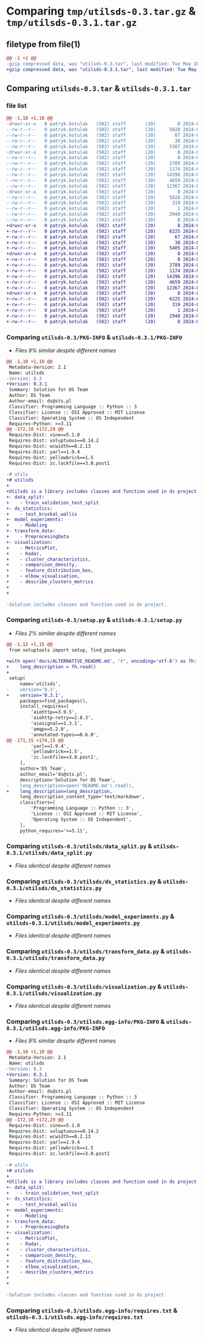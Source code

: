 # Comparing `tmp/utilsds-0.3.tar.gz` & `tmp/utilsds-0.3.1.tar.gz`

## filetype from file(1)

```diff
@@ -1 +1 @@
-gzip compressed data, was "utilsds-0.3.tar", last modified: Tue May 28 10:24:13 2024, max compression
+gzip compressed data, was "utilsds-0.3.1.tar", last modified: Tue May 28 11:40:57 2024, max compression
```

## Comparing `utilsds-0.3.tar` & `utilsds-0.3.1.tar`

### file list

```diff
@@ -1,18 +1,18 @@
-drwxr-xr-x   0 patryk.kotulak   (502) staff       (20)        0 2024-05-28 10:24:13.978445 utilsds-0.3/
--rw-r--r--   0 patryk.kotulak   (502) staff       (20)     5828 2024-05-28 10:24:13.976601 utilsds-0.3/PKG-INFO
--rw-r--r--   0 patryk.kotulak   (502) staff       (20)       67 2024-05-28 09:39:30.000000 utilsds-0.3/README.md
--rw-r--r--   0 patryk.kotulak   (502) staff       (20)       38 2024-05-28 10:24:13.978501 utilsds-0.3/setup.cfg
--rw-r--r--   0 patryk.kotulak   (502) staff       (20)     5307 2024-05-28 10:22:08.000000 utilsds-0.3/setup.py
-drwxr-xr-x   0 patryk.kotulak   (502) staff       (20)        0 2024-05-28 10:24:13.970260 utilsds-0.3/utilsds/
--rw-r--r--   0 patryk.kotulak   (502) staff       (20)        0 2024-05-28 09:41:40.000000 utilsds-0.3/utilsds/__init__.py
--rw-r--r--   0 patryk.kotulak   (502) staff       (20)     2789 2024-05-28 09:39:31.000000 utilsds-0.3/utilsds/data_split.py
--rw-r--r--   0 patryk.kotulak   (502) staff       (20)     1174 2024-05-28 09:39:30.000000 utilsds-0.3/utilsds/ds_statistics.py
--rw-r--r--   0 patryk.kotulak   (502) staff       (20)    14396 2024-05-28 09:39:30.000000 utilsds-0.3/utilsds/model_experiments.py
--rw-r--r--   0 patryk.kotulak   (502) staff       (20)     4659 2024-05-28 09:39:31.000000 utilsds-0.3/utilsds/transform_data.py
--rw-r--r--   0 patryk.kotulak   (502) staff       (20)    12367 2024-05-28 09:39:31.000000 utilsds-0.3/utilsds/visualization.py
-drwxr-xr-x   0 patryk.kotulak   (502) staff       (20)        0 2024-05-28 10:24:13.972768 utilsds-0.3/utilsds.egg-info/
--rw-r--r--   0 patryk.kotulak   (502) staff       (20)     5828 2024-05-28 10:24:13.000000 utilsds-0.3/utilsds.egg-info/PKG-INFO
--rw-r--r--   0 patryk.kotulak   (502) staff       (20)      319 2024-05-28 10:24:13.000000 utilsds-0.3/utilsds.egg-info/SOURCES.txt
--rw-r--r--   0 patryk.kotulak   (502) staff       (20)        1 2024-05-28 10:24:13.000000 utilsds-0.3/utilsds.egg-info/dependency_links.txt
--rw-r--r--   0 patryk.kotulak   (502) staff       (20)     2940 2024-05-28 10:24:13.000000 utilsds-0.3/utilsds.egg-info/requires.txt
--rw-r--r--   0 patryk.kotulak   (502) staff       (20)        8 2024-05-28 10:24:13.000000 utilsds-0.3/utilsds.egg-info/top_level.txt
+drwxr-xr-x   0 patryk.kotulak   (502) staff       (20)        0 2024-05-28 11:40:57.040486 utilsds-0.3.1/
+-rw-r--r--   0 patryk.kotulak   (502) staff       (20)     6225 2024-05-28 11:40:57.038548 utilsds-0.3.1/PKG-INFO
+-rw-r--r--   0 patryk.kotulak   (502) staff       (20)       67 2024-05-28 11:30:15.000000 utilsds-0.3.1/README.md
+-rw-r--r--   0 patryk.kotulak   (502) staff       (20)       38 2024-05-28 11:40:57.040597 utilsds-0.3.1/setup.cfg
+-rw-r--r--   0 patryk.kotulak   (502) staff       (20)     5405 2024-05-28 11:37:34.000000 utilsds-0.3.1/setup.py
+drwxr-xr-x   0 patryk.kotulak   (502) staff       (20)        0 2024-05-28 11:40:57.026034 utilsds-0.3.1/utilsds/
+-rw-r--r--   0 patryk.kotulak   (502) staff       (20)        0 2024-05-28 09:41:40.000000 utilsds-0.3.1/utilsds/__init__.py
+-rw-r--r--   0 patryk.kotulak   (502) staff       (20)     2789 2024-05-28 09:39:31.000000 utilsds-0.3.1/utilsds/data_split.py
+-rw-r--r--   0 patryk.kotulak   (502) staff       (20)     1174 2024-05-28 09:39:30.000000 utilsds-0.3.1/utilsds/ds_statistics.py
+-rw-r--r--   0 patryk.kotulak   (502) staff       (20)    14396 2024-05-28 09:39:30.000000 utilsds-0.3.1/utilsds/model_experiments.py
+-rw-r--r--   0 patryk.kotulak   (502) staff       (20)     4659 2024-05-28 09:39:31.000000 utilsds-0.3.1/utilsds/transform_data.py
+-rw-r--r--   0 patryk.kotulak   (502) staff       (20)    12367 2024-05-28 09:39:31.000000 utilsds-0.3.1/utilsds/visualization.py
+drwxr-xr-x   0 patryk.kotulak   (502) staff       (20)        0 2024-05-28 11:40:57.033727 utilsds-0.3.1/utilsds.egg-info/
+-rw-r--r--   0 patryk.kotulak   (502) staff       (20)     6225 2024-05-28 11:40:56.000000 utilsds-0.3.1/utilsds.egg-info/PKG-INFO
+-rw-r--r--   0 patryk.kotulak   (502) staff       (20)      319 2024-05-28 11:40:56.000000 utilsds-0.3.1/utilsds.egg-info/SOURCES.txt
+-rw-r--r--   0 patryk.kotulak   (502) staff       (20)        1 2024-05-28 11:40:56.000000 utilsds-0.3.1/utilsds.egg-info/dependency_links.txt
+-rw-r--r--   0 patryk.kotulak   (502) staff       (20)     2940 2024-05-28 11:40:56.000000 utilsds-0.3.1/utilsds.egg-info/requires.txt
+-rw-r--r--   0 patryk.kotulak   (502) staff       (20)        8 2024-05-28 11:40:56.000000 utilsds-0.3.1/utilsds.egg-info/top_level.txt
```

### Comparing `utilsds-0.3/PKG-INFO` & `utilsds-0.3.1/PKG-INFO`

 * *Files 9% similar despite different names*

```diff
@@ -1,10 +1,10 @@
 Metadata-Version: 2.1
 Name: utilsds
-Version: 0.3
+Version: 0.3.1
 Summary: Solution for DS Team
 Author: DS Team
 Author-email: ds@sts.pl
 Classifier: Programming Language :: Python :: 3
 Classifier: License :: OSI Approved :: MIT License
 Classifier: Operating System :: OS Independent
 Requires-Python: >=3.11
@@ -172,10 +172,29 @@
 Requires-Dist: vine==5.1.0
 Requires-Dist: voluptuous==0.14.2
 Requires-Dist: wcwidth==0.2.13
 Requires-Dist: yarl==1.9.4
 Requires-Dist: yellowbrick==1.5
 Requires-Dist: zc.lockfile==3.0.post1
 
-# utils
+# utilsds
+
+Utilsds is a library includes classes and function used in ds project such as:
+- data_split: 
+    - train_validation_test_split
+- ds_statistics: 
+    - test_kruskal_wallis
+- model_experiments: 
+    - Modeling
+- transform_data: 
+    - PreprocesingData
+- visualization: 
+    - MetricsPlot,
+    - Radar,
+    - cluster_characteristics,
+    - comparison_density,
+    - feature_distribution_box,
+    - elbow_visualisation,
+    - describe_clusters_metrics
+
+
 
-Solution includes classes and function used in ds project.
```

### Comparing `utilsds-0.3/setup.py` & `utilsds-0.3.1/setup.py`

 * *Files 2% similar despite different names*

```diff
@@ -1,12 +1,15 @@
 from setuptools import setup, find_packages
 
+with open('docs/ALTERNATIVE_README.md', 'r', encoding='utf-8') as fh:
+    long_description = fh.read()
+
 setup(
     name='utilsds',
-    version='0.3',
+    version='0.3.1',
     packages=find_packages(),
     install_requires=[
         'aiohttp==3.9.5',
         'aiohttp-retry==2.8.3',
         'aiosignal==1.3.1',
         'amqp==5.2.0',
         'annotated-types==0.6.0',
@@ -171,15 +174,15 @@
         'yarl==1.9.4',
         'yellowbrick==1.5',
         'zc.lockfile==3.0.post1',
     ],
     author='DS Team',
     author_email='ds@sts.pl',
     description='Solution for DS Team',
-    long_description=open('README.md').read(),
+    long_description=long_description,
     long_description_content_type='text/markdown',
     classifiers=[
         'Programming Language :: Python :: 3',
         'License :: OSI Approved :: MIT License',
         'Operating System :: OS Independent',
     ],
     python_requires='>=3.11',
```

### Comparing `utilsds-0.3/utilsds/data_split.py` & `utilsds-0.3.1/utilsds/data_split.py`

 * *Files identical despite different names*

### Comparing `utilsds-0.3/utilsds/ds_statistics.py` & `utilsds-0.3.1/utilsds/ds_statistics.py`

 * *Files identical despite different names*

### Comparing `utilsds-0.3/utilsds/model_experiments.py` & `utilsds-0.3.1/utilsds/model_experiments.py`

 * *Files identical despite different names*

### Comparing `utilsds-0.3/utilsds/transform_data.py` & `utilsds-0.3.1/utilsds/transform_data.py`

 * *Files identical despite different names*

### Comparing `utilsds-0.3/utilsds/visualization.py` & `utilsds-0.3.1/utilsds/visualization.py`

 * *Files identical despite different names*

### Comparing `utilsds-0.3/utilsds.egg-info/PKG-INFO` & `utilsds-0.3.1/utilsds.egg-info/PKG-INFO`

 * *Files 9% similar despite different names*

```diff
@@ -1,10 +1,10 @@
 Metadata-Version: 2.1
 Name: utilsds
-Version: 0.3
+Version: 0.3.1
 Summary: Solution for DS Team
 Author: DS Team
 Author-email: ds@sts.pl
 Classifier: Programming Language :: Python :: 3
 Classifier: License :: OSI Approved :: MIT License
 Classifier: Operating System :: OS Independent
 Requires-Python: >=3.11
@@ -172,10 +172,29 @@
 Requires-Dist: vine==5.1.0
 Requires-Dist: voluptuous==0.14.2
 Requires-Dist: wcwidth==0.2.13
 Requires-Dist: yarl==1.9.4
 Requires-Dist: yellowbrick==1.5
 Requires-Dist: zc.lockfile==3.0.post1
 
-# utils
+# utilsds
+
+Utilsds is a library includes classes and function used in ds project such as:
+- data_split: 
+    - train_validation_test_split
+- ds_statistics: 
+    - test_kruskal_wallis
+- model_experiments: 
+    - Modeling
+- transform_data: 
+    - PreprocesingData
+- visualization: 
+    - MetricsPlot,
+    - Radar,
+    - cluster_characteristics,
+    - comparison_density,
+    - feature_distribution_box,
+    - elbow_visualisation,
+    - describe_clusters_metrics
+
+
 
-Solution includes classes and function used in ds project.
```

### Comparing `utilsds-0.3/utilsds.egg-info/requires.txt` & `utilsds-0.3.1/utilsds.egg-info/requires.txt`

 * *Files identical despite different names*

